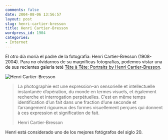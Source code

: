```yaml
---
comments: false
date: 2004-08-06 13:56:57
layout: post
slug: henri-cartier-bresson
title: Henri Cartier-Bresson
wordpress_id: 1904
categories:
- Internet
---
```


El otro día moría el padre de la fotografía: Henri Cartier-Bresson (1908-2004). Para no olvidarnos de su magníficas fotografías, podemos vistar una de sus recientes galería teté [T&ecirc;te à T&ecirc;te: Portraits by Henri Cartier-Bresson](http://www.npg.si.edu/exh/cb/index.htm).





![Henri Cartier-Bresson](http://www.minid.net/images/henri-cartier.png)





> La photographie est une expression–an sensorielle et intellectuelle instantanée d’opération, du monde en termes visuels, et également recherche et interrogation perpétuelles. C’est en m&ecirc;me temps identification d’un fait dans une fraction d’une seconde et l’arrangement rigoureux des formes visuellement perçues qui donnent à ces expression et signification de fait.
> 
> Henri Cartier-Bresson





Henri está considerado uno de los mejores fotógrafos del siglo 20.




 
